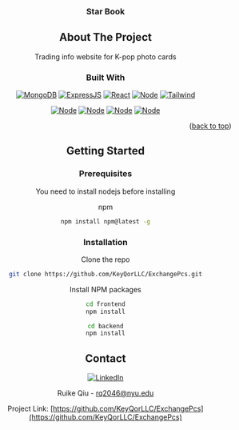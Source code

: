<a name="readme-top"></a>

<!-- PROJECT LOGO -->
<br />
<div align="center">
  <a href="https://github.com/KeyQorLLC/ExchangePcs">
    <!-- img src="images/logo.png" alt="Logo" width="80" height="80" -->
  </a>

<h3 align="center">Star Book</h3>

<!-- ABOUT THE PROJECT -->

## About The Project

Trading info website for K-pop photo cards

### Built With

[![MongoDB][Mongo-url]](https://www.mongodb.com/)
[![ExpressJS][Express-url]](https://expressjs.com/)
[![React][React.js]][React-url]
[![Node][Node-url]](https://nodejs.org/en)
[![Tailwind][Tailwind-url]](https://tailwindcss.com/)

[![Node][Html-url]](https://www.w3schools.com/html/)
[![Node][Css-url]](https://www.w3schools.com/css/)
[![Node][Js-url]](https://www.w3schools.com/js)
[![Node][Ts-url]](https://www.typescriptlang.org/)

<p align="right">(<a href="#readme-top">back to top</a>)</p>

## Getting Started

### Prerequisites

You need to install nodejs before installing

npm

```sh
npm install npm@latest -g
```

### Installation

Clone the repo

```sh
git clone https://github.com/KeyQorLLC/ExchangePcs.git
```

Install NPM packages

```sh
cd frontend
npm install
```

```sh
cd backend
npm install
```

<!-- CONTACT -->

## Contact

[![LinkedIn][linkedin-shield]][linkedin-url]

Ruike Qiu - rq2046@nyu.edu

Project Link: [https://github.com/KeyQorLLC/ExchangePcs](https://github.com/KeyQorLLC/ExchangePcs)

[linkedin-shield]: https://img.shields.io/badge/LinkedIn-0077B5?logo=linkedin&logoColor=white
[linkedin-url]: https://www.linkedin.com/in/ruike-qiu-b7564a24b/
[React.js]: https://img.shields.io/badge/-ReactJs-61DAFB?logo=react&logoColor=white
[React-url]: https://reactjs.org/
[Mongo-url]: https://img.shields.io/badge/MongoDB-4EA94B?logo=mongodb&logoColor=white
[Mongo.db]: https://www.mongodb.com/
[Html-url]: https://img.shields.io/badge/HTML5-E34F26?logo=html5&logoColor=white
[Css-url]: https://img.shields.io/badge/CSS3-1572B6?slogo=css3&logoColor=white
[Js-url]: https://img.shields.io/badge/JavaScript-323330?logo=javascript&logoColor=F7DF1E
[Ts-url]: https://img.shields.io/badge/TypeScript-007ACC?logo=typescript&logoColor=white
[Express-url]: https://img.shields.io/badge/Express.js-555555
[Node-url]: https://img.shields.io/badge/Node.js-43853D?logo=node.js&logoColor=white
[Tailwind-url]: https://img.shields.io/badge/Tailwind_CSS-38B2AC?logo=tailwind-css&logoColor=white

